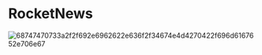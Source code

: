 # RocketNews

![68747470733a2f2f692e6962622e636f2f34674e4d4270422f696d6167652e706e67](https://user-images.githubusercontent.com/49321593/199053893-0c6d6145-6dfc-4a3a-bf56-f6defa975a68.png)
